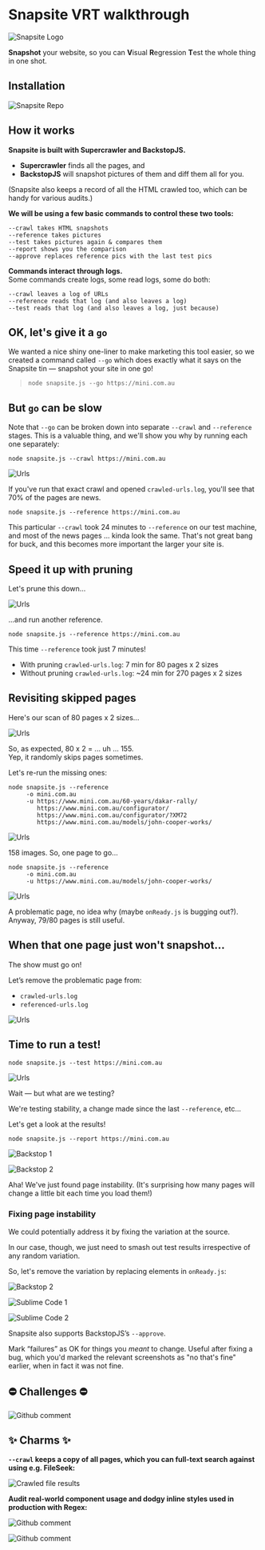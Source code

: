 # Snapsite VRT walkthrough
![Snapsite Logo](images/snapsite-logo.png)

**Snapshot** your website, so you can **V**isual **R**egression **T**est the whole thing in one shot.

## Installation
![Snapsite Repo](images/installation.gif)

## How it works

**Snapsite is built with Supercrawler and BackstopJS.**
- **Supercrawler** finds all the pages, and 
- **BackstopJS** will snapshot pictures of them and diff them all for you.

(Snapsite also keeps a record of all the HTML crawled too, which can be handy for various audits.)

**We will be using a few basic commands to control these two tools:**

```
--crawl takes HTML snapshots
--reference takes pictures
--test takes pictures again & compares them
--report shows you the comparison
--approve replaces reference pics with the last test pics
```

**Commands interact through logs.**  
Some commands create logs, some read logs, some do both:

```
--crawl leaves a log of URLs
--reference reads that log (and also leaves a log)
--test reads that log (and also leaves a log, just because)
```

## OK, let's give it a `go`

We wanted a nice shiny one-liner to make marketing this tool easier, so we 
created a command called `--go` which does exactly what it says on the 
Snapsite tin — snapshot your site in one go! 

> ```
> node snapsite.js --go https://mini.com.au
> ```

## But `go` can be slow 

Note that `--go` can be broken down into separate `--crawl` and `--reference`
stages. This is a valuable thing, and we'll show you why by running each one
separately:

```
node snapsite.js --crawl https://mini.com.au
```

![Urls](images/sublime-urls.png)

If you've run that exact crawl and opened `crawled-urls.log`, you'll see that
70% of the pages are news.

```
node snapsite.js --reference https://mini.com.au
```

This particular `--crawl` took 24 minutes to `--reference` on our test 
machine, and most of the news pages ... kinda look the same. That's not great
bang for buck, and this becomes more important the larger your site is.

## Speed it up with pruning

Let's prune this down...

![Urls](images/sublime-urls-2.png)

...and run another reference.
```
node snapsite.js --reference https://mini.com.au
```

This time `--reference` took just 7 minutes!

- With pruning `crawled-urls.log`: 7 min for 80 pages x 2 sizes
- Without pruning `crawled-urls.log`: ~24 min for 270 pages x 2 sizes

## Revisiting skipped pages

Here's our scan of 80 pages x 2 sizes...

![Urls](images/file-results.png)

So, as expected, 80 x 2 = ... uh ... 155.  
Yep, it randomly skips pages sometimes.

Let's re-run the missing ones:
```
node snapsite.js --reference
     -o mini.com.au
     -u https://www.mini.com.au/60-years/dakar-rally/ 
        https://www.mini.com.au/configurator/
        https://www.mini.com.au/configurator/?XM72
        https://www.mini.com.au/models/john-cooper-works/
```

![Urls](images/file-results-2.png)

158 images.
So, one page to go...
```
node snapsite.js --reference
     -o mini.com.au
     -u https://www.mini.com.au/models/john-cooper-works/
```

![Urls](images/file-results-2.png)


A problematic page, no idea why (maybe `onReady.js` is bugging out?). 
Anyway, 79/80 pages is still useful.

## When that one page just won't snapshot...
The show must go on!

Let’s remove the problematic page from:
- `crawled-urls.log`
- `referenced-urls.log`

![Urls](images/sublime-urls-3.png)

## Time to run a test!

```
node snapsite.js --test https://mini.com.au
```
![Urls](images/console-1.png)

Wait — but what are we testing?

We're testing stability, a change made since the last `--reference`, etc...

Let's get a look at the results!

```
node snapsite.js --report https://mini.com.au
```

![Backstop 1](images/backstop-1.png)

![Backstop 2](images/backstop-2.png)

Aha! We've just found page instability. (It's surprising how many pages will
change a little bit each time you load them!)

### Fixing page instability

We could potentially address it by fixing 
the variation at the source.

In our case, though, we just need to smash out test results irrespective of 
any random variation.

So, let's remove the variation by replacing elements in `onReady.js`:

![Backstop 2](images/on-ready.png)

![Sublime Code 1](images/sublime-code-1.png)

![Sublime Code 2](images/sublime-code-2.png)

Snapsite also supports BackstopJS’s `--approve`.

Mark “failures” as OK for things you *meant* to change. Useful after fixing 
a bug, which you'd marked the relevant screenshots as "no that's fine" 
earlier, when in fact it was not fine.

## ⛔ Challenges ⛔

![Github comment](images/github-comment.png)

## ✨ Charms ✨
**`--crawl` keeps a copy of all pages, which you can full-text search against
using e.g. FileSeek:**

![Crawled file results](images/file-expolorer-results.png)

**Audit real-world component usage and dodgy inline styles used in production
with Regex:**

![Github comment](images/what-not-to-do.png)

![Github comment](images/what-to-do.png)

